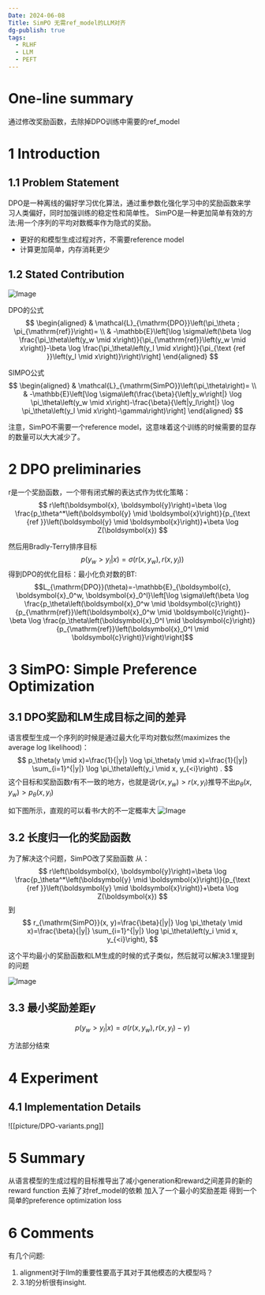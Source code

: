 ```yaml
---
Date: 2024-06-08
Title: SimPO 无需ref_model的LLM对齐
dg-publish: true
tags:
  - RLHF
  - LLM
  - PEFT
---
```

# One-line summary 
通过修改奖励函数，去除掉DPO训练中需要的ref_model

# 1 Introduction

## 1.1 Problem Statement

DPO是一种离线的偏好学习优化算法，通过重参数化强化学习中的奖励函数来学习人类偏好，同时加强训练的稳定性和简单性。 SimPO是一种更加简单有效的方法:用一个序列的平均对数概率作为隐式的奖励。 
- 更好的和模型生成过程对齐，不需要reference model 
- 计算更加简单，内存消耗更少 

## 1.2 Stated Contribution
![Image](https://pic4.zhimg.com/80/v2-fe6ded1590b23ee9da45724848128c1a.png)

DPO的公式
$$
\begin{aligned}
& \mathcal{L}_{\mathrm{DPO}}\left(\pi_\theta ; \pi_{\mathrm{ref}}\right)= \\
& -\mathbb{E}\left[\log \sigma\left(\beta \log \frac{\pi_\theta\left(y_w \mid x\right)}{\pi_{\mathrm{ref}}\left(y_w \mid x\right)}-\beta \log \frac{\pi_\theta\left(y_l \mid x\right)}{\pi_{\text {ref }}\left(y_l \mid x\right)}\right)\right]
\end{aligned}
$$

SIMPO公式
$$
\begin{aligned}
& \mathcal{L}_{\mathrm{SimPO}}\left(\pi_\theta\right)= \\
& -\mathbb{E}\left[\log \sigma\left(\frac{\beta}{\left|y_w\right|} \log \pi_\theta\left(y_w \mid x\right)-\frac{\beta}{\left|y_l\right|} \log \pi_\theta\left(y_l \mid x\right)-\gamma\right)\right]
\end{aligned}
$$

注意，SimPO不需要一个reference model，这意味着这个训练的时候需要的显存的数量可以大大减少了。 



# 2 DPO preliminaries
r是一个奖励函数，一个带有闭式解的表达式作为优化策略：
$$
r\left(\boldsymbol{x}, \boldsymbol{y}\right)=\beta \log \frac{p_\theta^*\left(\boldsymbol{y} \mid \boldsymbol{x}\right)}{p_{\text {ref }}\left(\boldsymbol{y} \mid \boldsymbol{x}\right)}+\beta \log Z(\boldsymbol{x})
$$

然后用Bradly-Terry排序目标 
$$
p(y_{w}> y_{l}|x) = \sigma(r(x,y_{w}),r(x,y_{l}))
$$
得到DPO的优化目标：最小化负对数的BT:
$$L_{\mathrm{DPO}}(\theta)=-\mathbb{E}_{\boldsymbol{c}, \boldsymbol{x}_0^w, \boldsymbol{x}_0^l}\left[\log \sigma\left(\beta \log \frac{p_\theta\left(\boldsymbol{x}_0^w \mid \boldsymbol{c}\right)}{p_{\mathrm{ref}}\left(\boldsymbol{x}_0^w \mid \boldsymbol{c}\right)}-\beta \log \frac{p_\theta\left(\boldsymbol{x}_0^l \mid \boldsymbol{c}\right)}{p_{\mathrm{ref}}\left(\boldsymbol{x}_0^l \mid \boldsymbol{c}\right)}\right)\right]$$


# 3 SimPO: Simple Preference Optimization

## 3.1 DPO奖励和LM生成目标之间的差异
语言模型生成一个序列的时候是通过最大化平均对数似然(maximizes the average log likelihood)：
$$
p_\theta(y \mid x)=\frac{1}{|y|} \log \pi_\theta(y \mid x)=\frac{1}{|y|} \sum_{i=1}^{|y|} \log \pi_\theta\left(y_i \mid x, y_{<i}\right) .
$$
这个目标和奖励函数r有不一致的地方，也就是说$r(x,y_{w})>r(x,y_{l})$推导不出$p_{\theta}(x,y_{w})>p_{\theta}(x,y_{l})$

如下图所示，直观的可以看书r大的不一定概率大 
![Image](https://pic4.zhimg.com/80/v2-86bdee4ffd2f6caf65b627faf61f0141.png)

## 3.2 长度归一化的奖励函数

为了解决这个问题，SimPO改了奖励函数
从：
$$
r\left(\boldsymbol{x}, \boldsymbol{y}\right)=\beta \log \frac{p_\theta^*\left(\boldsymbol{y} \mid \boldsymbol{x}\right)}{p_{\text {ref }}\left(\boldsymbol{y} \mid \boldsymbol{x}\right)}+\beta \log Z(\boldsymbol{x})
$$
到
$$
r_{\mathrm{SimPO}}(x, y)=\frac{\beta}{|y|} \log \pi_\theta(y \mid x)=\frac{\beta}{|y|} \sum_{i=1}^{|y|} \log \pi_\theta\left(y_i \mid x, y_{<i}\right),
$$

这个平均最小的奖励函数和LM生成的时候的式子类似，然后就可以解决3.1里提到的问题

![Image](https://pic4.zhimg.com/80/v2-84b65c3bc49e2a2dbf102880d0d4890d.png)

## 3.3 最小奖励差距$\gamma$

$$
p(y_{w}> y_{l}|x) = \sigma(r(x,y_{w}),r(x,y_{l})-\gamma)
$$

方法部分结束
# 4 Experiment
## 4.1 Implementation Details  

![[picture/DPO-variants.png]]
# 5 Summary

从语言模型的生成过程的目标推导出了减小generation和reward之间差异的新的reward function 
去掉了对ref_model的依赖
加入了一个最小的奖励差距
得到一个简单的preference optimization loss 
# 6 Comments
有几个问题:
1. alignment对于llm的重要性要高于其对于其他模态的大模型吗？
2. 3.1的分析很有insight.

